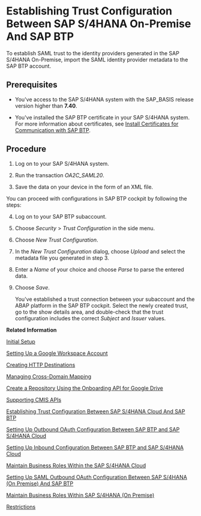 <!-- loiof64dcdb6b8b4460cb8dc4e3bece49bc5 -->

# Establishing Trust Configuration Between SAP S/4HANA On-Premise And SAP BTP

To establish SAML trust to the identity providers generated in the SAP S/4HANA On-Premise, import the SAML identity provider metadata to the SAP BTP account.



<a name="loiof64dcdb6b8b4460cb8dc4e3bece49bc5__prereq_asv_42f_l1c"/>

## Prerequisites

-   You've access to the SAP S/4HANA system with the SAP\_BASIS release version higher than **7.40**.

-   You've installed the SAP BTP certificate in your SAP S/4HANA system. For more information about certificates, see [Install Certificates for Communication with SAP BTP](https://help.sap.com/docs/BATCH_RELEASE_HUB_LS_CLOUD/5a6fd89b06e54ea5b82bd8da0e38c9a7/bd6b304124344558bf2e2f97e78eb232.html?locale=en-US).




## Procedure

1.  Log on to your SAP S/4HANA system.

2.  Run the transaction *OA2C\_SAML20*.

3.  Save the data on your device in the form of an XML file.


You can proceed with configurations in SAP BTP cockpit by following the steps:

4.  Log on to your SAP BTP subaccount.

5.  Choose *Security* \> *Trust Configuration* in the side menu.

6.  Choose *New Trust Configuration*.

7.  In the *New Trust Configuration* dialog, choose *Upload* and select the metadata file you generated in step 3.

8.  Enter a *Name* of your choice and choose *Parse* to parse the entered data.

9.  Choose *Save*.

    You've established a trust connection between your subaccount and the ABAP platform in the SAP BTP cockpit. Select the newly created trust, go to the show details area, and double-check that the trust configuration includes the correct *Subject* and *Issuer* values.


**Related Information**  


[Initial Setup](initial-setup-ef91284.md "Before you get started in Document Management Service, Integration Option your SAP BTP account administrator must subscribe to your SAP BTP subaccount to the Document Management Service, Integration Option by performing some preparatory steps.")

[Setting Up a Google Workspace Account](setting-up-a-google-workspace-account-9670f69.md "Create your Google Workspace Account to connect to Document Management Service, Integration Option.")

[Creating HTTP Destinations](creating-http-destinations-2b04ac7.md "Create destinations in your SAP BTP subaccount to connect Google Drive with Document Management Service, Integration Option.")

[Managing Cross-Domain Mapping](managing-cross-domain-mapping-96d2d97.md "Manage cross-domain mapping if your domain is different from the Google Workspace domain.")

[Create a Repository Using the Onboarding API for Google Drive](create-a-repository-using-the-onboarding-api-for-google-drive-90faa8c.md "Create your repository to Document Management Service, Integration Option as it's required for establishing a connection with Google Drive.")

[Supporting CMIS APIs](supporting-cmis-apis-4288da6.md "Following is a list of all supported CMIS (Content Management Interoperability Services) REST APIs.")

[Establishing Trust Configuration Between SAP S/4HANA Cloud And SAP BTP](establishing-trust-configuration-between-sap-s-4hana-cloud-and-sap-btp-66f91a9.md "To establish SAML trust to the identity providers generated in the SAP S/4HANA Cloud, import the SAML identity provider metadata to the Cloud Foundry account.")

[Setting Up Outbound OAuth Configuration Between SAP BTP and SAP S/4HANA Cloud](setting-up-outbound-oauth-configuration-between-sap-btp-and-sap-s-4hana-cloud-26f9c07.md "Configure SAML Outbound OAuth configuration between SAP BTP and SAP S/4HANA Cloud.")

[Setting Up Inbound Configuration Between SAP BTP and SAP S/4HANA Cloud](setting-up-inbound-configuration-between-sap-btp-and-sap-s-4hana-cloud-5aa38f2.md "Configure Inbound configuration between SAP BTP and SAP S/4HANA Cloud.")

[Maintain Business Roles Within the SAP S/4HANA Cloud](maintain-business-roles-within-the-sap-s-4hana-cloud-091973b.md "Create and maintain business roles based on the selected business catalogs.")

[Setting Up SAML Outbound OAuth Configuration Between SAP S/4HANA \(On Premise\) And SAP BTP](setting-up-saml-outbound-oauth-configuration-between-sap-s-4hana-on-premise-and-sap-btp-699a106.md "Configure SAML Outbound OAuth configuration between SAP S/4HANA (on premise) and SAP BTP.")

[Maintain Business Roles Within SAP S/4HANA \(On Premise\)](maintain-business-roles-within-sap-s-4hana-on-premise-d1999cf.md "You can define authorizations for your custom business roles in SAP S/4HANA (On Premise).")

[Restrictions](restrictions-ed62ee4.md "The following is a list of various restrictions provided by Google Drive APIs to support Google Workspace Integration.")

